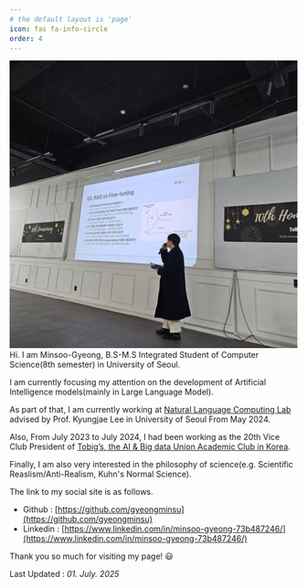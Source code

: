 ```yaml
---
# the default layout is 'page'
icon: fas fa-info-circle
order: 4
---
```


![github_profile.jpg](/assets/img/github_profile.jpg)
Hi. I am Minsoo-Gyeong, B.S-M.S Integrated Student of Computer Science(8th semester) in University of Seoul.

I am currently focusing my attention on the development of Artificial Intelligence models(mainly in Large Language Model).

As part of that, I am currently working at [Natural Language Computing Lab](https://nlc-uos.github.io/) advised by Prof. Kyungjae Lee in University of Seoul From May 2024.

Also, From July 2023 to July 2024, I had been working as the 20th Vice Club President of [Tobig’s, the AI & Big data Union Academic Club in Korea](https://tobigs-datamarket.github.io/).

Finally, I am also very interested in the philosophy of science(e.g. Scientific Reaslism/Anti-Realism, Kuhn's Normal Science).

The link to my social site is as follows.

- Github : [https://github.com/gyeongminsu](https://github.com/gyeongminsu)
- Linkedin : [https://www.linkedin.com/in/minsoo-gyeong-73b487246/](https://www.linkedin.com/in/minsoo-gyeong-73b487246/)

Thank you so much for visiting my page! 😃

Last Updated : _01. July. 2025_